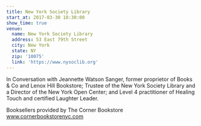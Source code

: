 ```yaml
---
title: New York Society Library
start_at: 2017-03-30 18:30:00
show_time: true
venue:
  name: New York Society Library
  address: 53 East 79th Street
  city: New York
  state: NY
  zip: '10075'
  link: 'https://www.nysoclib.org'
---
```



In Conversation with Jeannette Watson Sanger, former proprietor of Books & Co and Lenox Hill Bookstore; Trustee of the New York Society Library and a Director of the New York Open Center; and Level 4 practitioner of Healing Touch and certified Laughter Leader.&nbsp;

Booksellers provided by The Corner Bookstore www.cornerbookstorenyc.com